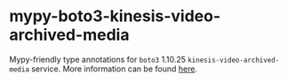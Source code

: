 # mypy-boto3-kinesis-video-archived-media

Mypy-friendly type annotations for `boto3` 1.10.25 `kinesis-video-archived-media` service.
More information can be found [here](https://github.com/vemel/mypy_boto3).